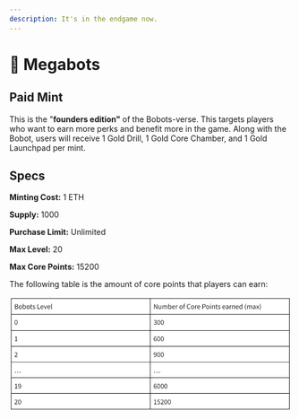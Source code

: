 ```yaml
---
description: It's in the endgame now.
---
```


# 😤 Megabots

## **Paid Mint**

This is the "**founders edition"** of the Bobots-verse. This targets players who want to earn more perks and benefit more in the game. Along with the Bobot, users will receive 1 Gold Drill, 1 Gold Core Chamber, and 1 Gold Launchpad per mint.&#x20;

## Specs

**Minting Cost:** 1 ETH

**Supply:** 1000

**Purchase Limit:** Unlimited

**Max Level:** 20

**Max Core Points:** 15200

The following table is the amount of core points that players can earn:

![](<../../.gitbook/assets/image (7).png>)
